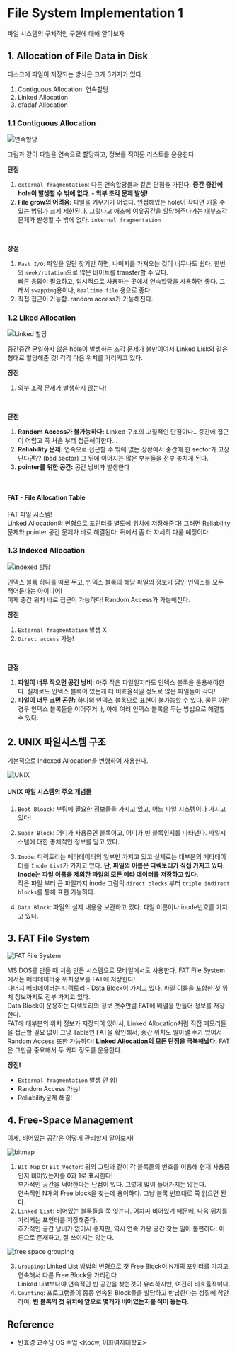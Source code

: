 # File System Implementation 1
파일 시스템의 구체적인 구현에 대해 알아보자
## 1. Allocation of File Data in Disk
디스크에 파일이 저장되는 방식은 크게 3가지가 있다.
1. Contiguous Allocation: 연속할당
2. Linked Allocation
3. dfadaf Allocation


### 1.1 Contiguous Allocation

![연속할당](https://user-images.githubusercontent.com/71186266/212641216-fb66d0ae-ebe1-4be2-8de9-57be034ec516.png)

그림과 같이 파일을 연속으로 할당하고, 정보를 적어둔 리스트를 운용한다. <br>

**단점**
1. `external fragmentation`: 다른 연속할당들과 같은 단점을 가진다. **중간 중간에 hole이 발생할 수 밖에 없다. - 외부 조각 문제 발생!**
2. **File grow의 어려움:** 파일을 키우기가 어렵다. 인접해있는 hole이 작다면 키울 수 있는 범위가 크게 제한된다. 그렇다고 애초에 여유공간을 할당해주다가는 내부조각 문제가 발생할 수 밖에 없다. `internal fragmentation`

<br>

**장점**
1. `Fast I/O`: 파일을 일단 찾기만 하면, 나머지를 가져오는 것이 너무나도 쉽다. 한번의 `seek/rotation`으로 많은 바이트를 transfer할 수 있다. <br> 빠른 응답이 필요하고, 임시적으로 사용하는 곳에서 연속할당을 사용하면 좋다. 그래서 `swapping`용이나, `Realtime file` 용으로 좋다.
2. 직접 접근이 가능함. random access가 가능해진다.


### 1.2 Liked Allocation

![Linked 할당](https://user-images.githubusercontent.com/71186266/212641203-61438ad8-56bd-4e12-a572-293b367de199.png)



중간중간 균일하지 않은 hole이 발생하는 조각 문제가 불만이여서 Linked Lisk와 같은 형대로 할당해준 것! 각각 다음 위치를 가리키고 있다. <br>

**장점**
1. 외부 조각 문제가 발생하지 않는다!

<br>

**단점**
1. **Random Access가 불가능하다:** Linked 구조의 고질적인 단점이다.. 중간에 접근이 어렵고 꼭 처음 부터 접근해야한다...
2. **Reliability 문제:** 연속으로 접근할 수 밖에 없는 상황에서 중간에 한 sector가 고장난다면?? (bad sector) 그 뒤에 이어지는 많은 부분들을 전부 놓치게 된다.
3. **pointer를 위한 공간:** 공간 낭비가 발생한다

<br>

#### FAT - File Allocation Table
FAT 파일 시스템! <br>
Linked Allocation의 변형으로 포인터를 별도에 위치에 저장해준다! 그러면 Reliability 문제와 pointer 공간 문제가 바로 해결된다. 뒤에서 좀 더 자세히 다룰 예정이다.


### 1.3 Indexed Allocation

![indexed 할당](https://user-images.githubusercontent.com/71186266/212641197-d32a30a3-89a3-478b-9a5a-d138a28398f9.png)


인덱스 블록 하나를 따로 두고, 인덱스 블록의 해당 파일의 정보가 담인 인덱스를 모두 적어둔다는 아이디어! <br>
이제 중간 위치 바로 접근이 가능하다! Random Access가 가능해진다. <br>

**장점**
1. `External fragmentation` 발생 X
2. `Direct access` 가능!

<br>

**단점**
1. **파일이 너무 작으면 공간 낭비:** 아주 작은 파일일지라도 인덱스 블록을 운용해야한다. 실제로도 인덱스 블록이 있는게 더 비효율적일 정도로 많은 파일들이 작다!
2. **파일이 너무 크면 곤란:** 하나의 인덱스 블록으로 표현이 불가능할 수 있다. 물론 이런 경우 인덱스 블록들을 이어주거나, 아예 여러 인덱스 블록을 두는 방법으로 해결할 수 있다.


## 2. UNIX 파일시스템 구조
기본적으로 Indexed Allocation을 변형하여 사용한다. <br>

![UNIX](https://user-images.githubusercontent.com/71186266/212641211-579027c3-873b-413b-b96e-4491c651c12e.png)

#### UNIX 파일 시스템의 주요 개념들
1. `Boot Bloack`: 부팅에 필요한 정보들을 가지고 있고, 어느 파일 시스템이나 가지고 있다!
2. `Super Block`: 어디가 사용중인 블록이고, 어디가 빈 블록인지를 나타낸다. 파일시스템에 대한 총체적인 정보를 담고 있다.
3. `Inode`: 디렉토리는 메타데이터의 일부만 가지고 있고 실제로는 대부분의 메타데이터를 `Inode List`가 가지고 있다. **단, 파일의 이름은 디렉토리가 직접 가지고 있다.** <br> **Inode는 파일 이름을 제외한 파일의 모든 메타 데이터를 저장하고 있다.** <br> 작은 파일 부터 큰 파일까지 inode 그림의 `direct blocks` 부터 `triple indirect blocks`를 통해 표현 가능하다.

4. `Data Block`: 파일의 실제 내용을 보관하고 있다. 파일 이름이나 inode번호를 가지고 있다.


## 3. FAT File System

![FAT File System](https://user-images.githubusercontent.com/71186266/212648327-c752328c-261c-4454-bb70-30e91ac8ada4.png)



MS DOS를 만들 때 처음 만든 시스템으로 모바일에서도 사용한다. FAT File System에서는 메타데이터중 위치정보를 FAT에 저장한다! <br>
나머지 메타데이터는 디렉토리 - Data Block이 가지고 있다. 파일 이름을 포함한 첫 위치 정보까지도 전부 가지고 있다. <Br>
Data Block이 운용하는 디렉토리의 정보 갯수만큼 FAT에 배열을 만들어 정보를 저장한다. <br>
FAT에 대부분의 위치 정보가 저장되어 있어서, Linked Allocation처럼 직접 메모리들을 접근할 필요 없이 그냥 Table인 FAT을 확인해서, 중간 위치도 알아낼 수가 있어서 Random Access 또한 가능하다! **Linked Allocation의 모든 단점을 극복해냈다.** FAT은 그만큼 중요해서 두 카피 정도를 운용한다. <br>

**장점!**
- `External fragmentation` 발생 안 함!
- Random Access 가능!
- Reliability문제 해결!


## 4. Free-Space Management
이제, 비어있는 공간은 어떻게 관리할지 알아보자!

![bitmap](https://user-images.githubusercontent.com/71186266/212649374-5e6134f3-be3e-4bef-ad90-b8182483ceba.png)


1. `Bit Map` or `Bit Vector`: 위의 그림과 같이 각 블록들의 번호를 이용해 현재 사용중인지 비어있는지를 0과 1로 표시한다! <Br> 부가적인 공간을 써야한다는 단점이 있다. 그렇게 많이 들어가지는 않는다. <br> 연속적인 N개의 Free block을 찾는데 용이하다. 그냥 블록 번호대로 쭉 읽으면 된다.
2. `Linked List`: 비어있는 블록들을 쭉 잇는다. 어차피 비어있기 때문에, 다음 위치를 가리키는 포인터를 저장해준다. <br> 추가적인 공간 낭비가 없어서 좋지만, 역시 연속 가용 공간 찾는 일이 불편하다. 이론으로 존재하고, 잘 쓰이지는 않는다.

![free space grouping](https://user-images.githubusercontent.com/71186266/212650093-8b4e3658-8c18-453d-81d9-4d459801ec80.png)


3. `Grouping`: Linked List 방법의 변형으로 첫 Free Block이 N개의 포인터를 가지고 연속해서 다른 Free Block을 가리킨다. <br> Linked List보다야 연속적인 빈 공간을 찾는것이 유리하지만, 여전히 비효율적이다. 
4. `Counting`: 프로그램들이 종종 연속된 Block들을 할당하고 반납한다는 성질에 착안하여, **빈 블록의 첫 위치에 앞으로 몇개가 비어있는지를 적어 놓는다.** 

## Reference
- 반효경 교수님 OS 수업 <Kocw, 이화여자대학교>

